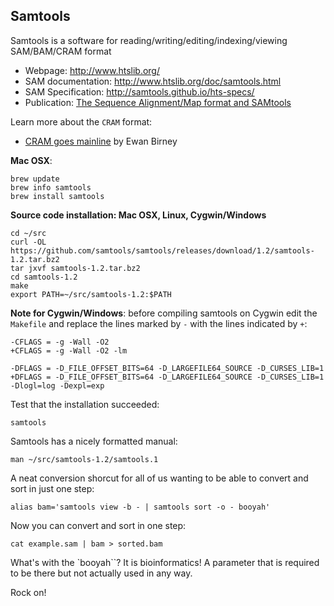 ## Samtools

Samtools is a software for reading/writing/editing/indexing/viewing SAM/BAM/CRAM format

* Webpage: http://www.htslib.org/
* SAM documentation: http://www.htslib.org/doc/samtools.html
* SAM Specification: http://samtools.github.io/hts-specs/
* Publication: [The Sequence Alignment/Map format and SAMtools](http://www.ncbi.nlm.nih.gov/pubmed/19505943)

Learn more about the `CRAM` format:

* [CRAM goes mainline](http://genomeinformatician.blogspot.com/2014/08/cram-goes-mainline.html) by Ewan Birney 
  
  
**Mac OSX**:

	brew update
	brew info samtools
	brew install samtools
	
**Source code installation: Mac OSX, Linux, Cygwin/Windows**

    cd ~/src
    curl -OL https://github.com/samtools/samtools/releases/download/1.2/samtools-1.2.tar.bz2
    tar jxvf samtools-1.2.tar.bz2
    cd samtools-1.2
    make
    export PATH=~/src/samtools-1.2:$PATH

**Note for Cygwin/Windows**: before compiling samtools on Cygwin edit the `Makefile` and replace the 
lines marked by `-` with the lines indicated by `+`:

    -CFLAGS = -g -Wall -O2
    +CFLAGS = -g -Wall -O2 -lm
    
    -DFLAGS = -D_FILE_OFFSET_BITS=64 -D_LARGEFILE64_SOURCE -D_CURSES_LIB=1
    +DFLAGS = -D_FILE_OFFSET_BITS=64 -D_LARGEFILE64_SOURCE -D_CURSES_LIB=1 -Dlogl=log -Dexpl=exp
 
 
Test that the installation succeeded:
    
    samtools
    
Samtools has a nicely formatted manual:

    man ~/src/samtools-1.2/samtools.1 
    
A neat conversion shorcut for all of us 
wanting to be able to convert and sort 
in just one step:

    alias bam='samtools view -b - | samtools sort -o - booyah'

Now you can convert and sort in one step:

    cat example.sam | bam > sorted.bam

What's with the `booyah``? It is bioinformatics! A parameter
that is required to be there but not actually used in any way.

Rock on!
    
       
  